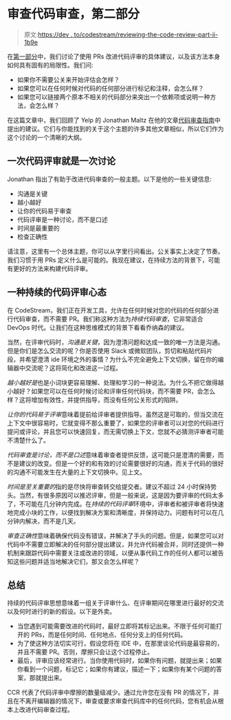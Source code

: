 # 审查代码审查，第二部分

> 原文:[https://dev . to/codestream/reviewing-the-code-review-part-ii-1b9e](https://dev.to/codestream/reviewing-the-code-review-part-ii-1b9e)

在[第一部分](https://www.codestream.com/blog/reviewing-the-code-review-part-i)中，我们讨论了使用 PRs 改进代码评审的具体建议，以及该方法本身如何具有固有的局限性。我们问:

*   如果你不需要公关来开始评估会怎样？
*   如果您可以在任何时候对代码的任何部分进行标记和注释，会怎么样？
*   如果您可以链接两个原本不相关的代码部分来突出一个依赖项或说明一种方法，会怎么样？

在这篇文章中，我们回顾了 Yelp 的 Jonathan Maltz 在他的文章[代码审查指南](https://engineeringblog.yelp.com/2017/11/code-review-guidelines.html)中提出的建议。它们与你能找到的关于这个主题的许多其他文章相似，所以它们作为这个讨论的一个清晰的大纲。

## [](#a-code-review-is-a-discussion)一次代码评审就是一次讨论

Jonathan 指出了有助于改进代码审查的一般主题。以下是他的一些关键信息:

*   沟通是关键
*   越小越好
*   让你的代码易于审查
*   代码评审是一种讨论，而不是口述
*   时间是最重要的
*   检查正确性

请注意，这里有一个总体主题，你可以从字里行间看出。公关事实上决定了节奏。我们习惯于用 PRs 定义什么是可能的。我现在建议，在持续方法的背景下，可能有更好的方法来构建代码评审。

## [](#a-continuous-code-review-mindset)一种持续的代码评审心态

在 CodeStream，我们正在开发工具，允许在任何时候对您的代码的任何部分进行代码审查，而不需要 PR。我们称这种方法为*持续代码审查*，它非常适合 DevOps 时代。让我们在这种思维模式的背景下看看乔纳森的建议。

当然，在评审代码时，*沟通是关键*，因为澄清问题和达成一致的唯一方法是沟通。但是你们是怎么交流的呢？你是否使用 Slack 或微软团队，剪切和粘贴代码片段，并希望澄清 ide 环境之外的事情？为什么不完全避免上下文切换，留在你的编辑器中交流呢？这将简化和改进这一过程。

*越小越好是*也是小词块更容易理解、处理和学习的一种说法。为什么不把它做得越小越好？如果您可以在任何时候讨论和评审任何代码块，而不需要 PR，会怎么样？这将增加有效性，并提供指导，而没有任何公关形式的陷阱。

*让你的代码易于评审*意味着提前给评审者提供指导。虽然这是可取的，但当交流在上下文中很容易时，它就变得不那么重要了，如果您的评审者可以对您的代码进行提问或评论，并且您可以快速回复，而无需切换上下文，您就不必猜测评审者可能不清楚什么了。

*代码审查是讨论，而不是口述*意味着审查者提供反馈，这可能只是澄清的需要，而不是建议的改变。但是一个好的和有效的讨论需要很好的沟通，而关于代码的很好的沟通不可能发生在大量的上下文切换中。见上文。

*时间是至关重要的*指的是尽快将审查转交给提交者。建议不超过 24 小时保持势头。当然，有很多原因可以推迟评审，但是一般来说，这是因为要评审的代码太多了，不可能在几分钟内完成。在*持续的代码评审*环境中，评审者和被评审者将快速地完成小块的工作，以便找到解决方案和清晰度，并保持动力。问题有时可以在几分钟内解决，而不是几天。

*审查正确性*意味着确保代码没有错误，并解决了手头的问题。但是，如果您可以对代码中不需要立即解决的任何部分提出建议，并允许代码被合并，同时还提供一种机制来跟踪代码中需要关注或改进的领域，以便从事代码工作的任何人都可以被告知这些问题并适当地解决它们，那又会怎么样呢？

## [](#summary)总结

持续的代码评审思想意味着一组关于评审什么、在评审期间在哪里进行最好的交流以及何时进行的新的假设。以下是外卖。

*   当您遇到可能需要改进的代码时，最好立即将其标记出来。不限于任何可能打开的 PRs，而是任何时间、任何地点、任何分支上的任何代码。
*   为了使这种方法切实可行，假设您将在 IDE 中，在那里谈论代码是最容易的，并且不需要 PR。否则，摩擦只会让这个过程停止。
*   最后，评审应该经常进行。当你使用代码时，如果你有问题，就提出来；如果你看到一个问题，标记它；如果你有建议，描述一下；如果你有某个问题的答案，那就提出来。

CCR 代表了代码评审中摩擦的数量级减少。通过允许您在没有 PR 的情况下，并且在不离开编辑器的情况下，审查或要求审查代码库中的任何代码，您有机会从根本上改进代码审查过程。